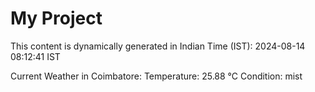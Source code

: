 # My Project

This content is dynamically generated in Indian Time (IST): 2024-08-14 08:12:41 IST


Current Weather in Coimbatore:
Temperature: 25.88 °C
Condition: mist
